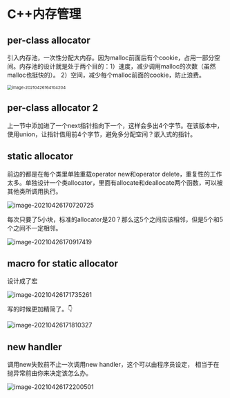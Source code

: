 # C++内存管理

## per-class allocator

引入内存池，一次性分配大内存。因为malloc前面后有个cookie，占用一部分空间。内存池的设计就是处于两个目的：1）速度，减少调用malloc的次数（虽然malloc也挺快的）。 2）空间，减少每个malloc前面的cookie，防止浪费。

<img src="C:\Users\sure\AppData\Roaming\Typora\typora-user-images\image-20210426164104204.png" alt="image-20210426164104204" style="zoom: 67%;" />

## per-class allocator 2

上一节中添加进了一个next指针指向下一个，这样会多出4个字节。在该版本中，使用union，让指针借用前4个字节，避免多分配空间？嵌入式的指针。

## static allocator

前边的都是在每个类里单独重载operator new和operator delete，重复性的工作太多。单独设计一个类allocator，里面有allocate和deallocate两个函数，可以被其他类所调用执行。

![image-20210426170720725](C:\Users\sure\AppData\Roaming\Typora\typora-user-images\image-20210426170720725.png)

每次只要了5小块，标准的allocator是20？那么这5个之间应该相邻，但是5个和5个之间不一定相邻。

![image-20210426170917419](C:\Users\sure\AppData\Roaming\Typora\typora-user-images\image-20210426170917419.png)

## macro for static allocator

设计成了宏

![image-20210426171735261](C:\Users\sure\AppData\Roaming\Typora\typora-user-images\image-20210426171735261.png)

写的时候更加精简了。👇

![image-20210426171810327](C:\Users\sure\AppData\Roaming\Typora\typora-user-images\image-20210426171810327.png)

## new handler

调用new失败前不止一次调用new handler，这个可以由程序员设定， 相当于在抛异常前由你来决定该怎么办。

![image-20210426172200501](C:\Users\sure\AppData\Roaming\Typora\typora-user-images\image-20210426172200501.png)